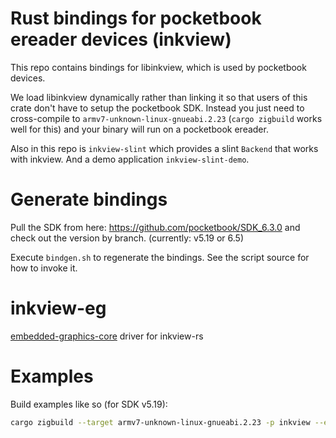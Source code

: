 # Rust bindings for pocketbook ereader devices (inkview)

This repo contains bindings for libinkview, which is used by pocketbook devices.

We load libinkview dynamically rather than linking it so that users of this
crate don't have to setup the pocketbook SDK. Instead you just need to
cross-compile to `armv7-unknown-linux-gnueabi.2.23` (`cargo zigbuild` works well
for this) and your binary will run on a pocketbook ereader.

Also in this repo is `inkview-slint` which provides a slint `Backend` that works
with inkview. And a demo application `inkview-slint-demo`.

# Generate bindings

Pull the SDK from here: https://github.com/pocketbook/SDK_6.3.0 and check out the version by branch.
(currently: v5.19 or 6.5)

Execute `bindgen.sh` to regenerate the bindings. See the script source for how to invoke it.

# inkview-eg

[embedded-graphics-core](https://crates.io/crates/embedded-graphics-core) driver for inkview-rs

# Examples

Build examples like so (for SDK v5.19):

```bash
cargo zigbuild --target armv7-unknown-linux-gnueabi.2.23 -p inkview --example hello_world --features="sdk-5-19"
```
